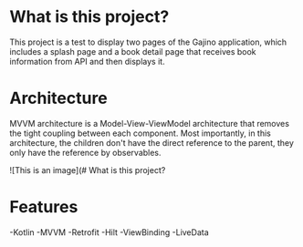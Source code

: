 # What is this project?
This project is a test to display two pages of the Gajino application, which includes a splash page and a book detail page that receives book information from API and then displays it.

# Architecture 
MVVM architecture is a Model-View-ViewModel architecture that removes the tight coupling between each component. Most importantly, in this architecture, the children don't have the direct reference to the parent, they only have the reference by observables.

![This is an image](# What is this project?


# Features 
-Kotlin
-MVVM
-Retrofit
-Hilt
-ViewBinding 
-LiveData







